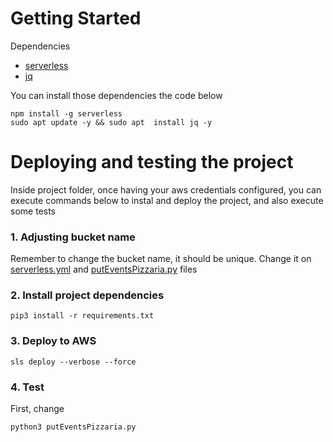 # Getting Started

Dependencies

- [serverless](https://www.serverless.com/)
- [jq](https://jqlang.github.io/jq/)

You can install those dependencies the code below

```shell
npm install -g serverless
sudo apt update -y && sudo apt  install jq -y
```

# Deploying and testing the project

Inside project folder, once having your aws credentials configured, you can execute commands below to instal and deploy the project, and also execute some tests

### 1. Adjusting bucket name
Remember to change the bucket name, it should be unique.
Change it on [serverless.yml](serverless.yml) and [putEventsPizzaria.py](putEventsPizzaria.py) files

### 2. Install project dependencies

```shell
pip3 install -r requirements.txt
```

### 3. Deploy to AWS

```shell
sls deploy --verbose --force
```

### 4. Test

First, change 
```shell
python3 putEventsPizzaria.py
```
